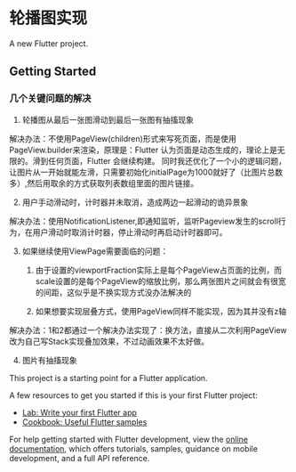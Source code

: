 # 轮播图实现

A new Flutter project.

## Getting Started

### 几个关键问题的解决
 1. 轮播图从最后一张图滑动到最后一张图有抽搐现象

  解决办法：不使用PageView(children)形式来写死页面，而是使用PageView.builder来渲染，原理是：Flutter 认为页面是动态生成的，理论上是无限的。滑到任何页面，Flutter 会继续构建。
  同时我还优化了一个小的逻辑问题，让图片从一开始就能左滑，只需要初始化initialPage为1000就好了（比图片总数多）,然后用取余的方式获取列表数组里面的图片链接。

 2. 用户手动滑动时，计时器并未取消，造成两边一起滑动的诡异景象

   解决办法：使用NotificationListener,即通知监听，监听Pageview发生的scroll行为，在用户滑动时取消计时器，停止滑动时再启动计时器即可。

 3. 如果继续使用ViewPage需要面临的问题：
    1. 由于设置的viewportFraction实际上是每个PageView占页面的比例，而scale设置的是每个PageView的缩放比例，那么两张图片之间就会有很宽的间距，这似乎是不换实现方式没办法解决的
   
       
    2. 如果想要实现层叠方式，使用PageView同样不能实现，因为其并没有z轴
   
   解决办法：1和2都通过一个解决办法实现了：换方法，直接从二次利用PageView改为自己写Stack实现叠加效果，不过动画效果不太好做。
    
 4. 图片有抽搐现象

This project is a starting point for a Flutter application.

A few resources to get you started if this is your first Flutter project:

- [Lab: Write your first Flutter app](https://docs.flutter.dev/get-started/codelab)
- [Cookbook: Useful Flutter samples](https://docs.flutter.dev/cookbook)

For help getting started with Flutter development, view the
[online documentation](https://docs.flutter.dev/), which offers tutorials,
samples, guidance on mobile development, and a full API reference.
